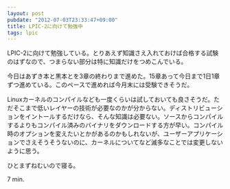 ```yaml
---
layout: post
pubdate: "2012-07-03T23:33:47+09:00"
title: LPIC-2に向けて勉強中
tags: lpic
---
```

LPIC-2に向けて勉強している。とりあえず知識さえ入れておけば合格する試験のはずなので、つまらない部分は特に知識だけをつめこんでいる。

今日はあずき本と黒本とを3章の終わりまで進めた。15章あって今日まで1日1章ずつ進めている。このペースで進めれば今月末には受験できそうだ。

Linuxカーネルのコンパイルなども一度くらいは試しておいても良さそうだ。ただそこまで低いレイヤーの技術が必要なのかが分からない。ディストリビューションをイントールするだけなら、そんな知識は必要ない。ソースからコンパイルするよりもコンパイル済みのバイナリをダウンロードする方が早い。コンパイル時のオプションを変えたいとかがあるのかもしれないが、ユーザーアプリケーションでさえそうそうないのに、カーネルについてなど滅多なことでは変更しないように思う。

ひとまずねむいので寝る。

7 min.
